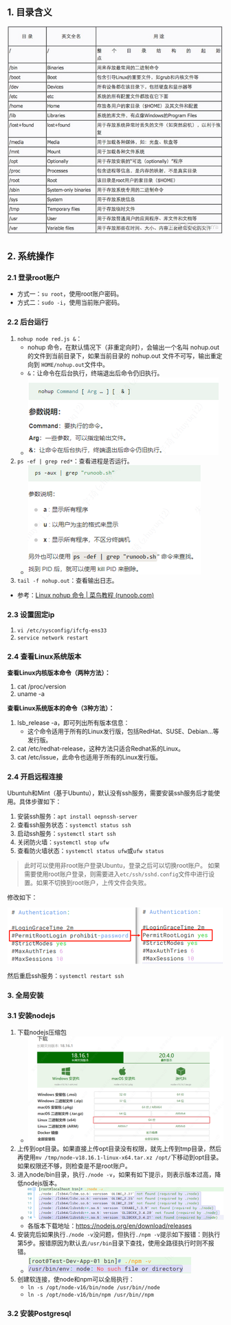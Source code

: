 ## 1. 目录含义

![](./assets/2023-07-05.png)

## 2. 系统操作

### 2.1 登录root账户

- 方式一：`su root`，使用root账户密码。
- 方式二：`sudo -i`，使用当前账户密码。

### 2.2 后台运行

1. `nohup node red.js &`：
    - nohup 命令，在默认情况下（非重定向时），会输出一个名叫 nohup.out 的文件到当前目录下，如果当前目录的 nohup.out 文件不可写，输出重定向到 `HOME/nohup.out`文件中。
    - `&`：让命令在后台执行，终端退出后命令仍旧执行。
    - ![](./assets/2023-07-17.png)
2. `ps -ef | grep red*`：查看进程是否运行。
    - ![](./assets/2023-07-17-1.png)
3. `tail -f nohup.out`：查看输出日志。

- 参考：[Linux nohup 命令 | 菜鸟教程 (runoob.com)](https://www.runoob.com/linux/linux-comm-nohup.html)

### 2.3 设置固定ip

1. `vi /etc/sysconfig/ifcfg-ens33`
2. `service network restart`

### 2.4 查看Linux系统版本

**查看Linux内核版本命令（两种方法）：**

1. cat /proc/version
2. uname -a

**查看Linux系统版本的命令（3种方法）：**

1. lsb_release -a，即可列出所有版本信息：
    - 这个命令适用于所有的Linux发行版，包括RedHat、SUSE、Debian…等发行版。
2. cat /etc/redhat-release，这种方法只适合Redhat系的Linux。
3. cat /etc/issue，此命令也适用于所有的Linux发行版。

### 2.4 开启远程连接

Ubuntuh和Mint（基于Ubuntu），默认没有ssh服务，需要安装ssh服务后才能使用。具体步骤如下：

1. 安装ssh服务：`apt install oepnssh-server`
2. 查看ssh服务状态：`systemctl status ssh`
3. 启动ssh服务：`systemctl start ssh`
4. 关闭防火墙：`systemctl stop ufw`
5. 查看防火墙状态：`systemctl status ufw`或`ufw status`

> 此时可以使用非root账户登录Ubuntu，登录之后可以切换root账户。
> 如果需要使用root账户登录，则需要进入`etc/ssh/sshd.config`文件中进行设置。如果不切换到root账户，上传文件会失败。

修改如下：

![alt text](assets/image.png)

然后重启ssh服务：`systemctl restart ssh`

### 3. 全局安装

### 3.1 安装nodejs

1. 下载nodejs压缩包
    - ![](./assets/2023-07-14.png)
2. 上传到opt目录。如果直接上传opt目录没有权限，就先上传到tmp目录，然后再使用`mv /tmp/node-v18.16.1-linux-x64.tar.xz /opt/`下移动到opt目录。如果权限还不够，则检查是不是root账户。
3. 进入node/bin目录，执行`./node -v`，如果有如下提示，则表示版本过高，降低nodejs版本。
    - ![](./assets/2023-07-14-1.png)
    - 各版本下载地址：<https://nodejs.org/en/download/releases>
4. 安装完后如果执行`./node -v`没问题，但执行`./npm -v`提示如下报错：则执行第5步。报错原因为默认去`/usr/bin`目录下查找，使用全路径执行时则不报错。
    - ![](./assets/2023-07-15.png)
5. 创建软连接，使node和npm可以全局执行：
    - `ln -s /opt/node-v16/bin/node /usr/bin//node`
    - `ln -s /opt/node-v16/bin/npm /usr/bin//npm`

### 3.2 安装Postgresql
